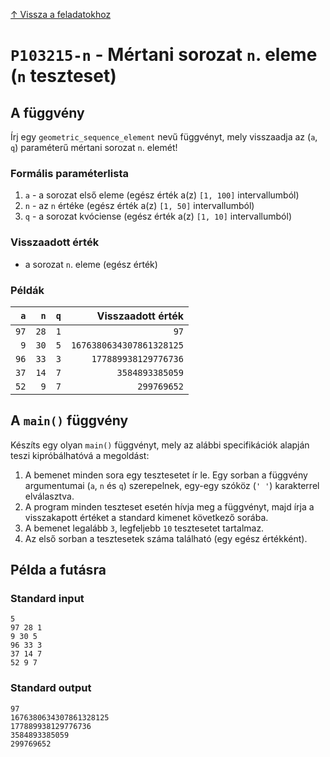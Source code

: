 
[↑ Vissza a feladatokhoz](./README.md)

# `P103215-n` - Mértani sorozat `n`. eleme (`n` teszteset)

## A függvény

Írj egy `geometric_sequence_element` nevű függvényt, mely visszaadja az (`a`, `q`) paraméterű mértani sorozat `n`. elemét!

### Formális paraméterlista

1. `a` - a sorozat első eleme (egész érték a(z) `[1, 100]` intervallumból)
1. `n` - az `n` értéke (egész érték a(z) `[1, 50]` intervallumból)
1. `q` - a sorozat kvóciense (egész érték a(z) `[1, 10]` intervallumból)

### Visszaadott érték

* a sorozat `n`. eleme (egész érték)

### Példák

| `a` | `n` | `q` | Visszaadott érték | 
| ---: | ---: | ---: | --: | 
| `97` | `28` | `1` | `97` | 
| `9` | `30` | `5` | `1676380634307861328125` | 
| `96` | `33` | `3` | `177889938129776736` | 
| `37` | `14` | `7` | `3584893385059` | 
| `52` | `9` | `7` | `299769652` | 

## A `main()` függvény

Készíts egy olyan `main()` függvényt, mely az alábbi specifikációk alapján teszi kipróbálhatóvá a megoldást:

1. A bemenet minden sora egy tesztesetet ír le. Egy sorban a függvény argumentumai (`a`, `n` és `q`) szerepelnek, egy-egy szóköz (`' '`) karakterrel elválasztva.
1. A program minden teszteset esetén hívja meg a függvényt, majd írja a visszakapott értéket a standard kimenet következő sorába.
1. A bemenet legalább `3`, legfeljebb `10` tesztesetet tartalmaz.
1. Az első sorban a tesztesetek száma található (egy egész értékként).

## Példa a futásra

### Standard input

```
5
97 28 1
9 30 5
96 33 3
37 14 7
52 9 7
```

### Standard output

```
97
1676380634307861328125
177889938129776736
3584893385059
299769652
```